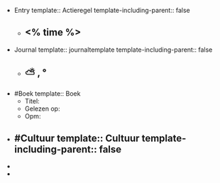 - Entry
  template:: Actieregel
  template-including-parent:: false
	- ## <% time %>
- Journal
  template:: journaltemplate
  template-including-parent:: false
	- ## ⛅ , °
- #Boek
  template:: Boek
	- Titel:
	- Gelezen op:
	- Opm:
- #Cultuur
  template:: Cultuur
  template-including-parent:: false
	-
-
-